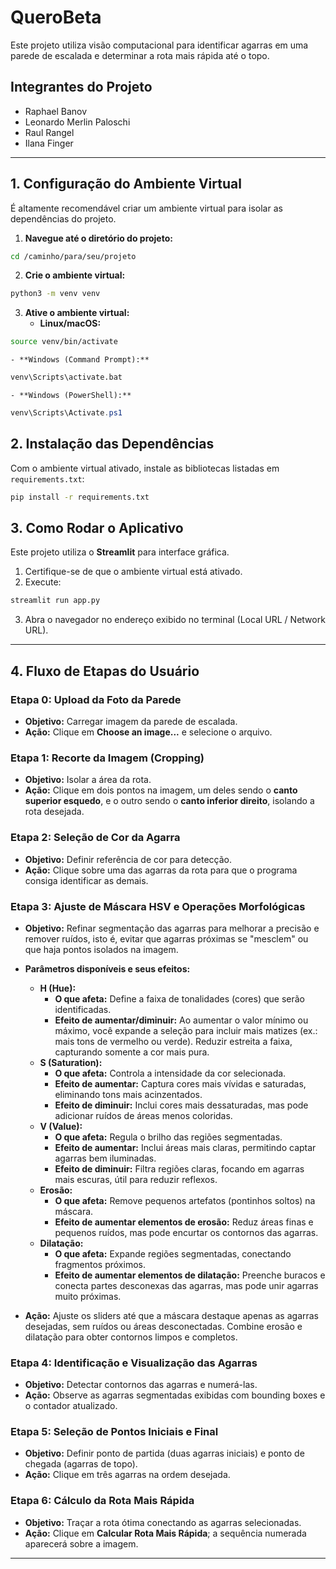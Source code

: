 # QueroBeta

Este projeto utiliza visão computacional para identificar agarras em uma parede de escalada e determinar a rota mais rápida até o topo.

## Integrantes do Projeto
- Raphael Banov
- Leonardo Merlin Paloschi
- Raul Rangel
- Ilana Finger

---

## 1. Configuração do Ambiente Virtual

É altamente recomendável criar um ambiente virtual para isolar as dependências do projeto.

1. **Navegue até o diretório do projeto:**
```bash
cd /caminho/para/seu/projeto
```
2. **Crie o ambiente virtual:**
```bash
python3 -m venv venv
```
3. **Ative o ambiente virtual:**
    - **Linux/macOS:**
```bash
source venv/bin/activate
```
    - **Windows (Command Prompt):**
```bash
venv\Scripts\activate.bat
```
    - **Windows (PowerShell):**
```powershell
venv\Scripts\Activate.ps1
```

## 2. Instalação das Dependências

Com o ambiente virtual ativado, instale as bibliotecas listadas em `requirements.txt`:

```bash
pip install -r requirements.txt
```

## 3. Como Rodar o Aplicativo

Este projeto utiliza o **Streamlit** para interface gráfica.

1. Certifique-se de que o ambiente virtual está ativado.
2. Execute:
```bash
streamlit run app.py
```
3. Abra o navegador no endereço exibido no terminal (Local URL / Network URL).

---

## 4. Fluxo de Etapas do Usuário

### Etapa 0: Upload da Foto da Parede

* **Objetivo:** Carregar imagem da parede de escalada.
* **Ação:** Clique em **Choose an image...** e selecione o arquivo.

### Etapa 1: Recorte da Imagem (Cropping)

* **Objetivo:** Isolar a área da rota.
* **Ação:** Clique em dois pontos na imagem, um deles sendo o **canto superior esquedo**, e o outro sendo o **canto inferior direito**, isolando a rota desejada.

### Etapa 2: Seleção de Cor da Agarra

* **Objetivo:** Definir referência de cor para detecção.
* **Ação:** Clique sobre uma das agarras da rota para que o programa consiga identificar as demais.

### Etapa 3: Ajuste de Máscara HSV e Operações Morfológicas

* **Objetivo:** Refinar segmentação das agarras para melhorar a precisão e remover ruídos, isto é, evitar que agarras próximas se "mesclem" ou que haja pontos isolados na imagem.
* **Parâmetros disponíveis e seus efeitos:**
  - **H (Hue):**
    - **O que afeta:** Define a faixa de tonalidades (cores) que serão identificadas.
    - **Efeito de aumentar/diminuir:** Ao aumentar o valor mínimo ou máximo, você expande a seleção para incluir mais matizes (ex.: mais tons de vermelho ou verde). Reduzir estreita a faixa, capturando somente a cor mais pura.
  - **S (Saturation):**
    - **O que afeta:** Controla a intensidade da cor selecionada.
    - **Efeito de aumentar:** Captura cores mais vívidas e saturadas, eliminando tons mais acinzentados.
    - **Efeito de diminuir:** Inclui cores mais dessaturadas, mas pode adicionar ruídos de áreas menos coloridas.
  - **V (Value):**
    - **O que afeta:** Regula o brilho das regiões segmentadas.
    - **Efeito de aumentar:** Inclui áreas mais claras, permitindo captar agarras bem iluminadas.
    - **Efeito de diminuir:** Filtra regiões claras, focando em agarras mais escuras, útil para reduzir reflexos.
  - **Erosão:**
    - **O que afeta:** Remove pequenos artefatos (pontinhos soltos) na máscara.
    - **Efeito de aumentar elementos de erosão:** Reduz áreas finas e pequenos ruídos, mas pode encurtar os contornos das agarras.
  - **Dilatação:**
    - **O que afeta:** Expande regiões segmentadas, conectando fragmentos próximos.
    - **Efeito de aumentar elementos de dilatação:** Preenche buracos e conecta partes desconexas das agarras, mas pode unir agarras muito próximas.

* **Ação:** Ajuste os sliders até que a máscara destaque apenas as agarras desejadas, sem ruídos ou áreas desconectadas. Combine erosão e dilatação para obter contornos limpos e completos.

### Etapa 4: Identificação e Visualização das Agarras

* **Objetivo:** Detectar contornos das agarras e numerá-las.
* **Ação:** Observe as agarras segmentadas exibidas com bounding boxes e o contador atualizado.

### Etapa 5: Seleção de Pontos Iniciais e Final

* **Objetivo:** Definir ponto de partida (duas agarras iniciais) e ponto de chegada (agarras de topo).
* **Ação:** Clique em três agarras na ordem desejada.

### Etapa 6: Cálculo da Rota Mais Rápida

* **Objetivo:** Traçar a rota ótima conectando as agarras selecionadas.
* **Ação:** Clique em **Calcular Rota Mais Rápida**; a sequência numerada aparecerá sobre a imagem.

---

